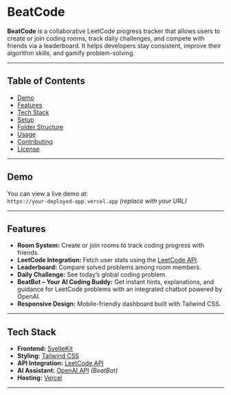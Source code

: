 # BeatCode

**BeatCode** is a collaborative LeetCode progress tracker that allows users to create or join coding rooms, track daily challenges, and compete with friends via a leaderboard. It helps developers stay consistent, improve their algorithm skills, and gamify problem-solving.

---

## Table of Contents

- [Demo](#demo)  
- [Features](#features)  
- [Tech Stack](#tech-stack)  
- [Setup](#setup)  
- [Folder Structure](#folder-structure)  
- [Usage](#usage)  
- [Contributing](#contributing)  
- [License](#license)  

---

## Demo

You can view a live demo at:  
`https://your-deployed-app.vercel.app` *(replace with your URL)*

---

## Features

- **Room System:** Create or join rooms to track coding progress with friends.  
- **LeetCode Integration:** Fetch user stats using the [LeetCode API](https://leetcode-api-pied.vercel.app/).  
- **Leaderboard:** Compare solved problems among room members.  
- **Daily Challenge:** See today’s global coding problem.  
- **BeatBot – Your AI Coding Buddy:** Get instant hints, explanations, and guidance for LeetCode problems with an integrated chatbot powered by OpenAI.  
- **Responsive Design:** Mobile-friendly dashboard built with Tailwind CSS.  

---

## Tech Stack

- **Frontend:** [SvelteKit](https://kit.svelte.dev/)  
- **Styling:** [Tailwind CSS](https://tailwindcss.com/)  
- **API Integration:** [LeetCode API](https://leetcode-api-pied.vercel.app/)  
- **AI Assistant:** [OpenAI API](https://openai.com/) *(BeatBot)*  
- **Hosting:** [Vercel](https://vercel.com/)  

---
